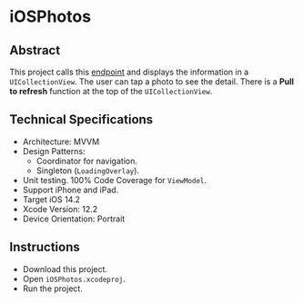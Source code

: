 # iOSPhotos

## Abstract

This project calls this [endpoint](https://jsonplaceholder.typicode.com/photos) and displays the information in a `UICollectionView`. The user can tap a photo to see the detail. There is a **Pull to refresh** function at the top of the `UICollectionView`.

## Technical Specifications

- Architecture: MVVM
- Design Patterns:
  - Coordinator for navigation.
  - Singleton (`LoadingOverlay`).
- Unit testing. 100% Code Coverage for `ViewModel`.
- Support iPhone and iPad.
- Target iOS 14.2
- Xcode Version: 12.2
- Device Orientation: Portrait

## Instructions

- Download this project.
- Open `iOSPhotos.xcodeproj`.
- Run the project. 
